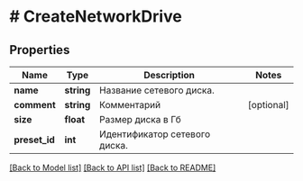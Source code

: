 # # CreateNetworkDrive

## Properties

Name | Type | Description | Notes
------------ | ------------- | ------------- | -------------
**name** | **string** | Название сетевого диска. |
**comment** | **string** | Комментарий | [optional]
**size** | **float** | Размер диска в Гб |
**preset_id** | **int** | Идентификатор сетевого диска. |

[[Back to Model list]](../../README.md#models) [[Back to API list]](../../README.md#endpoints) [[Back to README]](../../README.md)
